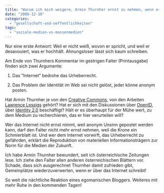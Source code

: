 ```yaml
---
title: "Warum ich mich weigere, Armin Thurnher ernst zu nehmen, wenn er über das Internet schreibt"
date: "2008-12-18"
categories: 
  - "gesellschaft-und-oeffentlichkeiten"
tags: 
  - "soziale-medien-vs-massenmedien"
---
```


Nur eine erste Antwort: Weil er nicht weiß, wovon er spricht, und weil er desavouiert, was er hochhält. Ahnungsloser lässt sich kaum schreiben.

Am Ende von Thurnhers Kommentar im gestrigen Falter (Printausgabe) finden sich zwei Argumente:

1. Das "Internet" bedrohe das Urheberrecht.
    
2. Das Problem der Identität im Web sei nicht gelöst, jeder könne anonym posten.
    

Hat Armin Thurnher je von den [Creative Commons](http://creativecommons.org/ "Creative Commons"), von den Arbeiten [Lawrence Lessigs](http://www.law.stanford.edu/directory/profile/39/ "Lawrence Lessig | Stanford Law School") gehört? Hat er sich mit den Diskussionen über [OpenID](http://openid.net/ "OpenID"), über [Identity 2.0](http://identity20.com/media/OSCON2005/ "OSCON 2005 Keynote - Identity 2.0") beschäftigt? Hält er es überhaupt für der Mühe wert, zu dem Medium zu recherchieren, das er hier verurteilen will?

Wer das Internet nicht ernst nimmt, weil anonym Unsinn gepostet werden kann, darf den Falter nicht mehr ernst nehmen, weil die Krone ein Schmierblatt ist. Und wer dem Internet vorwirft, das Urheberrecht zu gefährden, erklärt die Reproduktion von materiellen Informationsträgern zur Norm für die Medien der Zukunft.

Ich habe Armin Thurnher bewundert, seit ich österreichische Zeitungen lese. Ich ziehe den Falter allen anderen österreichischen Blättern vor. Schade, dass sich ausgerechnet Thurnher damit zufrieden gibt, Gemeinplätze wiederzuverwerten, wenn er über das Internet schreibt!

So weit die nächtliche Reaktion eines egomanischen Bloggers. Weiteres mit mehr Ruhe in den kommenden Tagen!
